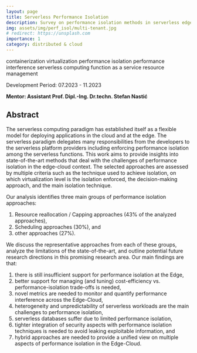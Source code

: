 ```yaml
---
layout: page
title: Serverless Performance Isolation 
description: Survey on performance isolation methods in serverless edge-cloud
img: assets/img/perf_isol/multi-tenant.jpg
# redirect: https://unsplash.com
importance: 1
category: distributed & cloud
---
```


<span class="lead"><span class="badge badge-pill badge-primary">containerization</span></span>
<span class="lead"><span class="badge badge-pill badge-primary">virtualization</span></span>
<span class="lead"><span class="badge badge-pill badge-primary">performance isolation</span></span>
<span class="lead"><span class="badge badge-pill badge-primary">performance interference</span></span>
<span class="lead"><span class="badge badge-pill badge-primary">serverless computing</span></span>
<span class="lead"><span class="badge badge-pill badge-primary">function as a service</span></span>
<span class="lead"><span class="badge badge-pill badge-primary">resource management</span></span>

<span class="lead"><span class="badge badge-pill badge-secondary">Development Period: 07.2023 - 11.2023</span></span>


**Mentor: Assistant Prof. Dipl.-Ing. Dr.techn. Stefan Nastić** 

## Abstract

The serverless computing paradigm has established itself as a flexible model for deploying applications in the cloud and at the edge. The serverless paradigm delegates many responsibilities from the developers to the serverless platform providers including enforcing performance isolation among the serverless functions. 
This work aims to provide insights into state-of-the-art methods that deal with the challenges of performance isolation in the edge-cloud context. The selected approaches are assessed by multiple criteria such as the technique used to achieve isolation, on which virtualization level is the isolation enforced, the decision-making approach, and the main isolation technique. 

Our analysis identifies three main groups of performance isolation approaches:
1. Resource reallocation / Capping approaches (43% of the analyzed approaches), 
2. Scheduling approaches (30%), and 
3. other approaches (27%). 

We discuss the representative approaches from each of these groups, analyze the limitations of the state-of-the-art, and outline potential future research directions in this promising research area. 
Our main findings are that: 
1. there is still insufficient support for performance isolation at the Edge,  
2. better support for managing (and tuning) cost-efficiency vs. performance-isolation trade-offs is needed,
3. novel metrics are needed to monitor and quantify performance interference across the Edge-Cloud, 
4. heterogeneity and unpredictability of serverless workloads are the main challenges to performance isolation,  
5. serverless databases suffer due to limited performance isolation, 
6. tighter integration of security aspects with performance isolation techniques is needed to avoid leaking exploitable information, and 
7. hybrid approaches are needed to provide a unified view on multiple aspects of performance isolation in the Edge-Cloud.
